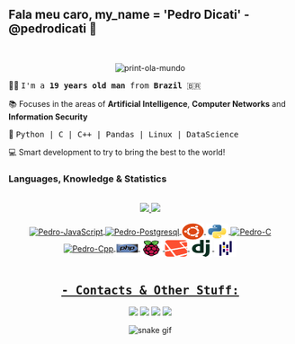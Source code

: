 ## Fala meu caro, my_name = 'Pedro Dicati' - @pedrodicati 👾
<br>
<p align="center">
  <img src="https://readme-typing-svg.herokuapp.com/?size=25&duration=4200&color=1BC53B&height=50&lines=print(%22Ol%C3%A1%2C+mundo!%22)&center=true" alt="print-ola-mundo" />
</p>

👨‍💻 <samp>I'm a **19 years old man** from **Brazil** 🇧🇷</samp>

📚 Focuses in the areas of **Artificial Intelligence**, **Computer Networks** and **Information Security**

🔎 <samp>Python | C | C++ | Pandas | Linux | DataScience</samp>
 
💻 Smart development to try to bring the best to the world!

### Languages, Knowledge & Statistics
<br>
<div align="center">
  <a href="https://github.com/pedrodicati">
  <img height="175px" src="https://github-readme-stats.vercel.app/api?username=pedrodicati&show_icons=true&theme=dark"/>
  <img height="175px" src="https://github-readme-stats.vercel.app/api/top-langs/?username=pedrodicati&layout=compact&theme=dark"/>
</div>
 
<div align="center" style="display: inline_block">
  <br>     
  <img align="center" alt="Pedro-JavaScript" height="30" width="40" src="https://cdn.jsdelivr.net/gh/devicons/devicon/icons/javascript/javascript-original.svg">
  <img align="center" alt="Pedro-Postgresql" height="30" width="40" src="https://cdn.jsdelivr.net/gh/devicons/devicon/icons/postgresql/postgresql-original.svg">
  <img align="center" alt="Pedro-Ubuntu" height="30" width="40" src="https://github.com/devicons/devicon/blob/master/icons/ubuntu/ubuntu-plain.svg">
  <img align="center" alt="Pedro-Python" height="30" width="40" src="https://raw.githubusercontent.com/devicons/devicon/master/icons/python/python-original.svg">
  <img align="center" alt="Pedro-C" height="30" width="40" src="https://cdn.jsdelivr.net/gh/devicons/devicon/icons/c/c-original.svg">
  <img align="center" alt="Pedro-Cpp" height="30" width="40" src="https://cdn.jsdelivr.net/gh/devicons/devicon/icons/cplusplus/cplusplus-original.svg">
  <img align="center" alt="Pedro-PHP" height="30" width="40" src="https://github.com/devicons/devicon/blob/v2.15.1/icons/php/php-original.svg">
  <img align="center" alt="Pedro-Raspberry" height="30" width="40" src="https://github.com/devicons/devicon/blob/master/icons/raspberrypi/raspberrypi-original.svg">
  <img align="center" alt="Pedro-Laravel" height="30" width="40" src="https://raw.githubusercontent.com/devicons/devicon/master/icons/laravel/laravel-plain.svg">
  <img align="center" alt="Pedro-Django" height="30" width="40" src="https://github.com/devicons/devicon/blob/master/icons/django/django-plain.svg">
  <img align="center" alt="Pedro-Pandas" height="30" width="40" src="https://github.com/devicons/devicon/blob/master/icons/pandas/pandas-original.svg">
</div>

<br>

<h2 align="center"><samp>- Contacts & Other Stuff:</samp></h2>

<div align="center"> 
  <a href="https://instagram.com/pedro.dicati" target="_blank"><img src="https://img.shields.io/badge/-Instagram-%23E4405F?style=for-the-badge_&logo=instagram&logoColor=white" target="_blank"></a>
 <a href="pedrodicati#3937" target="_blank"><img src="https://img.shields.io/badge/Discord-7289DA?style=for-the-badge_&logo=discord&logoColor=white" target="_blank"></a> 
  <a href = "mailto:phgedi48@gmail.com"><img src="https://img.shields.io/badge/-Gmail-%23333?style=for-the-badge_&logo=gmail&logoColor=white" target="_blank"></a>
  <a href="https://www.linkedin.com/in/pedro-dicati/" target="_blank"><img src="https://img.shields.io/badge/-LinkedIn-%230077B5?style=for-the-badge_&logo=linkedin&logoColor=white" target="_blank"></a> 

![snake gif](https://github.com/pedrodicati/pedrodicati/blob/output/github-contribution-grid-snake.svg)
